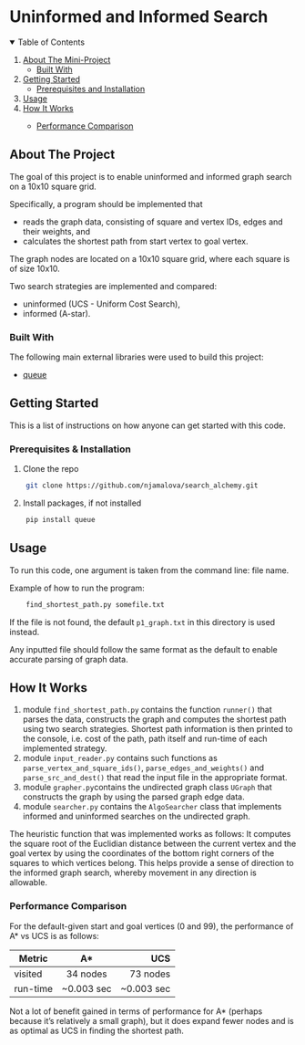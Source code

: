 # Uninformed and Informed Search

<!-- TABLE OF CONTENTS -->
<details open="open">
  <summary>Table of Contents</summary>
  <ol>
    <li>
      <a href="#about-the-project">About The Mini-Project</a>
      <ul>
        <li><a href="#built-with">Built With</a></li>
      </ul>
    </li>
    <li>
      <a href="#getting-started">Getting Started</a>
      <ul>
        <li><a href="#prerequisites-and-installation">Prerequisites and Installation</a></li>
      </ul>
    </li>
    <li><a href="#usage">Usage</a></li>
    <li><a href="#how-it-works">How It Works</a></li>
      <ul>
    <li><a href="#performance-comparison">Performance Comparison</a></li>
      </ul>
  </ol>
</details>

<!-- ABOUT THE PROJECT -->
## About The Project

The goal of this project is to enable uninformed and informed graph search on a 10x10 square grid.

Specifically, a program should be implemented that
- reads the graph data, consisting of square and vertex IDs, edges and their weights, and
- calculates the shortest path from start vertex to goal vertex.

The graph nodes are located on a 10x10 square grid, where each square is of size 10x10.

Two search strategies are implemented and compared:
- uninformed (UCS - Uniform Cost Search),
- informed (A-star).

### Built With

The following main external libraries were used to build this project:
- <a href="https://docs.python.org/3/library/queue.html">queue</a>

<!-- GETTING STARTED -->
## Getting Started

This is a list of instructions on how anyone can get started with this code.

### Prerequisites & Installation

1. Clone the repo
```sh
    git clone https://github.com/njamalova/search_alchemy.git
```
2. Install packages, if not installed
```sh
    pip install queue
```

<!-- USAGE EXAMPLES -->
## Usage

To run this code, one argument is taken from the command line: file name.

Example of how to run the program:
``` sh
    find_shortest_path.py somefile.txt
```
If the file is not found, the default `p1_graph.txt` in this directory is used instead.

Any inputted file should follow the same format as the default to enable accurate parsing of graph data.

## How It Works

1. module ``find_shortest_path.py`` contains the function ``runner()`` that parses the data, constructs the graph and computes the shortest path using two search strategies. Shortest path information is then printed to the console, i.e. cost of the path, path itself and run-time of each implemented strategy.
2. module ``input_reader.py`` contains such functions as ``parse_vertex_and_square_ids()``, ``parse_edges_and_weights()`` and ``parse_src_and_dest()`` that read the input file in the appropriate format.
3. module ``grapher.py``contains the undirected graph class ``UGraph`` that constructs the graph by using the parsed graph edge data.
4. module ``searcher.py`` contains the ``AlgoSearcher`` class that implements informed and uninformed searches on the undirected graph.

The heuristic function that was implemented works as follows:
It computes the square root of the Euclidian distance between the current vertex and the goal vertex by using the coordinates of the bottom right corners of the squares to which vertices belong. This helps provide a sense of direction to the informed graph search, whereby movement in any direction is allowable.

### Performance Comparison

For the default-given start and goal vertices (0 and 99), the performance of A* vs UCS is as follows:

|  Metric  |      A*       |   UCS    |
|----------|:-------------:|---------:|
| visited  |  34 nodes     | 73 nodes |
| run-time |  ~0.003 sec   | ~0.003 sec|

Not a lot of benefit gained in terms of performance for A* (perhaps because it’s relatively a small graph), but it does expand fewer nodes and is as optimal as UCS in finding the shortest path.
